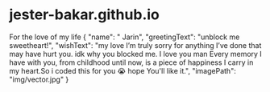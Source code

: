 # jester-bakar.github.io
For the love of my life 
{
  "name": " Jarin",
  "greetingText": "unblock me sweetheart!",
  "wishText": "my love I’m truly sorry for anything I’ve done that may have hurt you. idk why you blocked me. I love you man Every memory I have with you, from childhood until now, is a piece of happiness I carry in my heart.So i coded this for you 😭 hope You'll like it.",
  "imagePath": "img/vector.jpg"
  }
